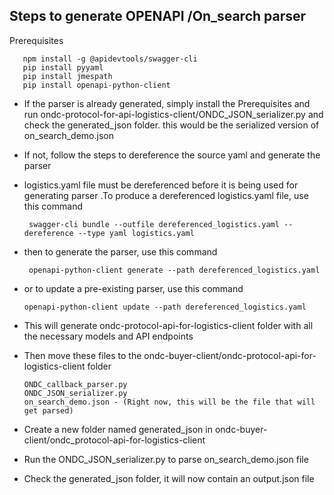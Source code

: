 
## Steps to generate OPENAPI /On_search parser
Prerequisites 
```
   npm install -g @apidevtools/swagger-cli
   pip install pyyaml
   pip install jmespath
   pip install openapi-python-client
```

* If the parser is already generated, simply install the Prerequisites and run ondc-protocol-for-api-logistics-client/ONDC_JSON_serializer.py and check      the generated_json folder. this would be the serialized version of on_search_demo.json
* If not, follow the steps to dereference the source yaml and generate the parser

* logistics.yaml file must be dereferenced before it is being used for generating parser .To produce a dereferenced logistics.yaml file, use this command
  ```
   swagger-cli bundle --outfile dereferenced_logistics.yaml --dereference --type yaml logistics.yaml
  ```
* then to generate the parser, use this command
  ```
   openapi-python-client generate --path dereferenced_logistics.yaml
  ```
* or to update a pre-existing parser, use this command
  ```
  openapi-python-client update --path dereferenced_logistics.yaml
  ```
* This will generate ondc-protocol-api-for-logistics-client folder with all the necessary models and API endpoints
* Then move these files to the ondc-buyer-client/ondc-protocol-api-for-logistics-client folder
  ```
  ONDC_callback_parser.py
  ONDC_JSON_serializer.py
  on_search_demo.json - (Right now, this will be the file that will get parsed)
  ```
* Create a new folder named generated_json in ondc-buyer-client/ondc_protocol-api-for-logistics-client
* Run the ONDC_JSON_serializer.py to parse on_search_demo.json file
* Check the generated_json folder, it will now contain an output.json file

